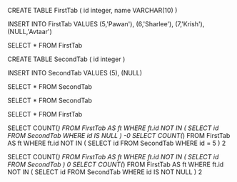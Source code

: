 CREATE TABLE FirstTab ( id integer, name VARCHAR(10) )

INSERT INTO FirstTab VALUES (5,'Pawan'), (6,'Sharlee'), (7,'Krish'), (NULL,'Avtaar')

SELECT * FROM FirstTab

CREATE TABLE SecondTab ( id integer )

INSERT INTO SecondTab VALUES (5), (NULL)

SELECT * FROM SecondTab

SELECT * FROM SecondTab

SELECT * FROM FirstTab

SELECT COUNT(*) 
FROM FirstTab AS ft WHERE ft.id NOT IN ( SELECT id FROM SecondTab WHERE id IS NULL )
-0 
SELECT COUNT(*) FROM FirstTab AS ft WHERE ft.id NOT IN ( SELECT id FROM SecondTab WHERE id = 5 ) 2

  SELECT COUNT(*) 
FROM FirstTab AS ft WHERE ft.id NOT IN ( SELECT id FROM SecondTab )
0
SELECT COUNT(*) FROM FirstTab AS ft WHERE ft.id NOT IN ( SELECT id FROM SecondTab WHERE id IS NOT NULL ) 2
